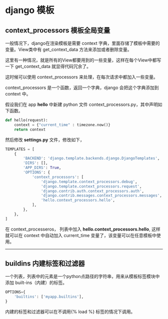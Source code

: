# django 模板

## context_processors 模板全局变量

一般情况下，django在渲染模板是需要 context 字典，里面存储了模板中需要的变量。View类中有 get_context_data 方法来添加或者删除变量。

这里有一种情况，就是所有的View都要用到的一些变量，这样在每个View中都写一下 get_context_data 就显得代码冗余了。

这时候可以使用 context_processors 来处理，在每次请求中都加入一些变量。

context_processors 是一个函数，返回一个字典，django 会把这个字典添加到 context 中。

假设我们在 app **hello** 中新建 python 文件 context_processors.py，其中声明如下函数。

```python 
def hello(request):
    context = {"current_time" : timezone.now()}
    return context
```

然后修改 **settings.py** 文件，修改如下，

```python
TEMPLATES = [
    {
        'BACKEND': 'django.template.backends.django.DjangoTemplates',
        'DIRS': [],
        'APP_DIRS': True,
        'OPTIONS': {
            'context_processors': [
                'django.template.context_processors.debug',
                'django.template.context_processors.request',
                'django.contrib.auth.context_processors.auth',
                'django.contrib.messages.context_processors.messages',
                'hello.context_processors.hello',
            ],
        },
    },
]
```

在 context_processeros， 列表中加入 **hello.context_processors.hello**, 这样就可以在 context 中自动加入 current_time 变量了，该变量可以在任意模板中使用。

---

## buildins 内建标签和过滤器

一个列表，列表中的元素是一个python点路径的字符串，用来从模板标签模块中添加 built-ins（内建）的标签。

```python
OPTIONS={
    'builtins': ['myapp.builtins'],
}
```

内建的标签和过滤器可以在不调用{% load %} 标签的情况下调用。
